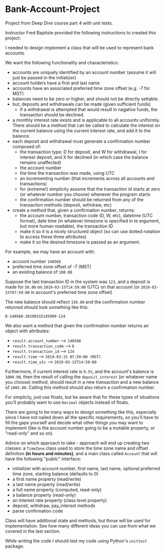 # Bank-Account-Project
Project from Deep Dive course part 4 with unit tests.

Instructor Fred Baptiste provided the following instructions to created this project:

I needed to design implement a class that will be used to represent bank accounts.

We want the following functionality and characteristics:

- accounts are uniquely identified by an account number (assume it will just be passed in the initializer)
- account holders have a first and last name
- accounts have an associated preferred time zone offset (e.g. -7 for MST)
- balances need to be zero or higher, and should not be directly settable.
- but, deposits and withdrawals can be made (given sufficient funds)
  - if a withdrawal is attempted that would result in nagative funds, the transaction should be declined.
- a monthly interest rate exists and is applicable to all accounts uniformly. There should be a method that can be called to calculate the interest on the current balance using the current interest rate, and add it to the balance.
- each deposit and withdrawal must generate a confirmation number composed of:
  - the transaction type: D for deposit, and W for withdrawal, I for interest deposit, and X for declined (in which case the balance remains unaffected)
  - the account number
  - the time the transaction was made, using UTC
  - an incrementing number (that increments across all accounts and transactions)
  - for (extreme!) simplicity assume that the transaction id starts at zero (or whatever number you choose) whenever the program starts
  - the confirmation number should be returned from any of the transaction methods (deposit, withdraw, etc)
- create a method that, given a confirmation number, returns:
  - the account number, transaction code (D, W, etc), datetime (UTC format), date time (in whatever timezone is specified in te argument, but more human readable), the transaction ID
  - make it so it is a nicely structured object (so can use dotted notation to access these three attributes)
  - make it so the desired timezone is passed as an argument.
  
  
For example, we may have an account with:
- account number `140568` 
- preferred time zone offset of -7 (MST) 
- an existing balance of `100.00`

Suppose the last transaction ID in the system was `123`, and a deposit is made for `50.00` on `2019-03-15T14:59:00` (UTC) on that account (or `2019-03-15T07:59:00` in account's preferred time zone offset)

The new balance should reflect `150.00` and the confirmation number returned should look something like this:

```D-140568-20190315145900-124```

We also want a method that given the confirmation number returns an object with attributes:
- `result.account_number` --> `140568`
- `result.transaction_code` --> `D`
- `result.transaction_id` --> `124`
- `result.time` --> `2019-03-15 07:59:00 (MST)`
- `result.time_utc` --> `2019-03-15T14:59:00`


Furthermore, if current interest rate is `0.5%`, and the account's balance is `1000.00`, then the result of calling the `deposit_interest` (or whatever name you choose) method, should result in a new 
transaction and a new balance of `1005.00`. Calling this method should also return a confirmation number.

For simplicty, just use floats, but be aware that for these types of situations you'll probably want to use `Decimal` objects instead of floats.

There are going to be many ways to design something like this, especially since I have not nailed down all the specific requirements, so you'll have to fill the gaps 
yourself and decide what other things you may want to implement (like is the account number going to be a mutable property, or "read-only" and so on).

Advice on which approach to take - approach will end up creating two classes: a `TimeZone` class used to store the time zone name and offset definition **(in hours and minutes)**,
and a main class called `Account` that will have the following "public" interface:
- initializer with account number, first name, last name, optional preferred time zone, starting balance (defaults to 0)
- a first name property (read/write)
- a last name property (read/write)
- a full name property (computed, read-only)
- a balance property (read-only)
- an interest rate property (class level property)
- deposit, withdraw, pay_interest methods
- parse confirmation code

Class will have additional state and methods, but those will be used for implementation.
See how many different ideas you can use from what we covered in the last section. 

While writing the code I should test my code using Python's `unittest` package.
